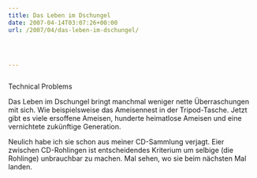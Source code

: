 ```yaml
---
title: Das Leben im Dschungel
date: 2007-04-14T03:07:26+00:00
url: /2007/04/das-leben-im-dschungel/




---
```

<div class="flickr">
  <a href="http://www.flickr.com/photos/schreibblogade/458501795/"><img src="//farm1.static.flickr.com/242/458501795_dba049f3bf.jpg" class="flickr-photo" alt="" /></a></p>

  <p>
    Technical Problems
  </p>
</div>

Das Leben im Dschungel bringt manchmal weniger nette Überraschungen mit sich. Wie beispielsweise das Ameisennest in der Tripod-Tasche. Jetzt gibt es viele ersoffene Ameisen, hunderte heimatlose Ameisen und eine vernichtete zukünftige Generation.

Neulich habe ich sie schon aus meiner CD-Sammlung verjagt. Eier zwischen CD-Rohlingen ist entscheidendes Kriterium um selbige (die Rohlinge) unbrauchbar zu machen. Mal sehen, wo sie beim nächsten Mal landen.
